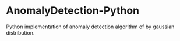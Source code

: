 # AnomalyDetection-Python
Python implementation of anomaly detection algorithm of by gaussian distribution. 

